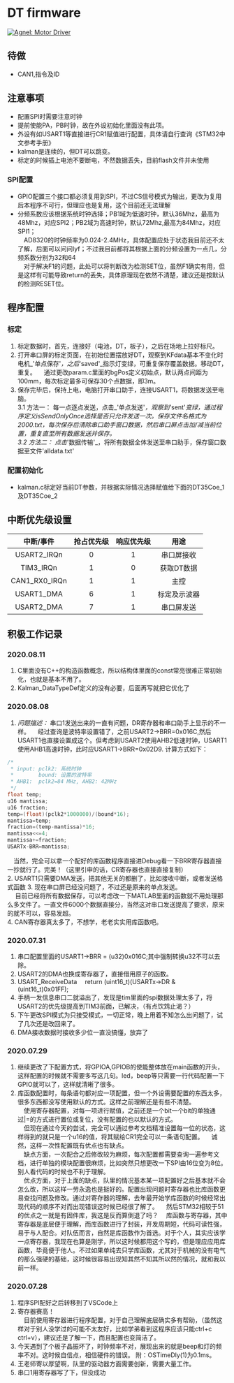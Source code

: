 # DT firmware

[![Agnel: Motor Driver](https://img.shields.io/badge/Agnel-DT%20project-blue)](http://www.github.com/Agnel-Wang/DTProj)

## 待做

+ CAN1,指令及ID

## 注意事项

+ 配置SPI时需要注意时钟
+ 提前使能PA，PB时钟，故在外设初始化里面没有此项。
+ 外设有如USART1等直接进行CR1赋值进行配置，具体请自行查询《STM32中文参考手册》
+ kalman是连续的，但DT可以跳变。
+ 标定的时候插上电池不要断电，不然数据丢失，目前flash文件并未使用

### SPI配置

+ GPIO配置三个接口都必须复用到SPI，不过CS信号模式为输出，更改为复用后本程序不可行，但理应也是复用，这个目前还无法理解
+ 分频系数应该根据系统时钟选择；PB1域为低速时钟，默认36Mhz，最高为48Mhz，对应SPI2；PB2域为高速时钟，默认72Mhz,最高为84Mhz，对应SPI1；  
&emsp;AD8320的时钟频率为0.024-2.4MHz，具体配置应处于状态我目前还不太了解，后面可以问问lyf；不过我目前都将其根据上面的分频设置为一点几，分频系数分别为32和64  
&emsp;对于解决F1的问题，此处可以将判断改为检测SET位，虽然F1确实有用，但是这样有可能导致return的丢失，具体原理现在依然不清楚，建议还是按默认的检测RESET位。  
  
## 程序配置

### 标定

1. 标定数据时，首先，连接好（电池，DT，板子），之后在场地上拉好标尺。
2. 打开串口屏的标定页面，在初始位置摆放好DT，观察到KFdata基本不变化时电机_'单点保存'_，之后_'saved'_指示灯变绿，可重复保存覆盖数据。移动DT，重复。
&emsp;通过更改param.c里面的bgPos定义初始点，默认两点间距为100mm，每次标定最多可保存30个点数据，即3m。
3. 保存完毕后，保持上电，电脑打开串口助手，连接USART1，将数据发送至电脑。  
   3.1 方法一： 每一点逐点发送，点击_'单点发送'_，观察到_'sent'_变绿，通过程序定义isSendOnlyOnce选择是否只允许发送一次。保存文件名格式为2000.txt，每次保存后清除串口助手窗口数据，然后串口屏点击加/减当前位置，重复直至所有数据发送并保存。  
   3.2 方法二： 点击_'数据传输'_，将所有数据全体发送至串口助手，保存窗口数据至文件'alldata.txt'

### 配置初始化

+ kalman.c标定好当前DT参数，并根据实际情况选择赋值给下面的DT35Coe_1及DT35Coe_2

## 中断优先级设置

|中断/事件|抢占优先级|响应优先级|用途|
|:-:|:-:|:-:|:-:|
|USART2_IRQn|0|1|串口屏接收|
|TIM3_IRQn|1|0|获取DT数据|
|CAN1_RX0_IRQn|1|1|主控|
|USART1_DMA|6|1|标定及示波器|
|USART2_DMA|7|1|串口屏发送|

## 积极工作记录

### 2020.08.11

1. C里面没有C++的构造函数概念，所以结构体里面的const常亮很难正常初始化，也就是基本不用了。
2. Kalman_DataTypeDef定义的没有必要，后面再写就把它优化了

### 2020.08.08

1. _问题描述：_ 串口1发送出来的一直有问题，DR寄存器和串口助手上显示的不一样。
&emsp;经过查询是波特率设置错了，之前USART2->BRR=0x016C,然后USART1也直接设置成这个。但考虑到USART2使用AHB2低速时钟，USART1使用AHB1高速时钟，此时应USART1->BRR=0x02D9. 计算方式如下：  

```C
/*
 * input: pclk2: 系统时钟
 *        bound: 设置的波特率
 * AHB1:  pclk2=84 MHz, AHB2: 42MHz
 */
float temp;
u16 mantissa;
u16 fraction;
temp=(float)(pclk2*1000000)/(bound*16);
mantissa=temp;
fraction=(temp-mantissa)*16;
mantissa<<=4;
mantissa+=fraction;
USARTx-BRR=mantissa;
```

&emsp;当然，完全可以拿一个配好的库函数程序直接进Debug看一下BRR寄存器直接一抄就行了。完美！（这里引申的话，CR寄存器也直接直接复制）  
2. USART1只需要DMA发送，把其他无关的都删了，比如接收中断，或者发送格式函数
3. 现在串口屏已经没问题了，不过还是原来的单点发送。  
&emsp;  目前已经将所有数据保存，可以考虑改一下MATLAB里面的函数就不用处理那么多文件了。一直文件6000个数据直接分，当然这对串口发送提高了要求，原来的就不可以，容易发超。  
4. CAN寄存器真太多了，不想学，老老实实用库函数吧。

### 2020.07.31

1. 串口配置里面的USART1->BRR = (u32)0x016C;其中强制转换u32不可以去除。
2. USART2的DMA也换成寄存器了，直接借用原子的函数。
3. USART_ReceiveData &emsp;return (uint16_t)(USARTx->DR & (uint16_t)0x01FF);
4. 手柄一发信息串口二就溢出了，发现是tim里面的spi数据处理太多了，将USART2的优先级提高到TIM3前面，已解决，（有点饮鸩止渴？）
5. 下午更改SPI模式为只接受模式，一切正常，晚上用着不知怎么出问题了，试了几次还是改回来了。
6. DMA接收数据时接收多少位一直没搞懂，放弃了

### 2020.07.29

1. 继续更改了下配置方式，将GPIOA,GPIOB的使能整体放在main函数的开头，这样配置的时候就不需要多写这几句。led，beep等只需要一行代码配置一下GPIO就可以了，这样就清晰了很多。
2. 库函数配置时，每条语句都对应一项配置，但一个外设需要配置的东西太多，很多东西都没写使用默认的方式。这样之前理解还是有些不清楚。  
&emsp;使用寄存器配置，对每一项进行赋值，之前还是一个bit一个bit的单独通过|=的方式进行置位或复位，没有配置的也以默认的方式。  
&emsp;但现在通过今天的尝试，完全可以通过参考文档精准设置每一位的状态，这样得到的就只是一个u16的值，将其赋给CR1完全可以一条语句配置。
&emsp;诚然，这样一次性配置既有优点也有缺点。  
&emsp;缺点方面，一次配合之后修改较为麻烦，每次配置都需要查询一遍参考文档，进行单独的模块配置很麻烦，比如突然只想更改一下SPI由16位变为8位。别人看代码的时候也不利于理解。  
&emsp;优点方面，对于上面的缺点，队里的情况基本某一项配置好之后基本就不会怎么改，所以这样一劳永逸也是挺好的。配置出现问题时寄存器也比库函数更易查找问题及修改。通过对寄存器的理解，去年最开始学库函数的时候经常出现代码的顺序不对而出现错误这时候已经很了解了。
&emsp;然后STM32相较于51的优点之一就是有固件库，我这是反而算倒退了吗？
&emsp;库函数与寄存器，其中寄存器是底层便于理解，而库函数进行了封装，开发周期短，代码可读性强，易于与人配合。对队伍而言，自然是库函数作为首选。对于个人，其实应该学一点寄存器，我现在也算是刚学，所以这时候都用这个写的，但是理应应用库函数，毕竟便于他人。不过如果单纯去只学库函数，尤其对于机械的没有电气的那么强硬的基础，这时候很容易出现知其然不知其所以然的情况，就和我以前一样。

### 2020.07.28

1. 程序SPI配好之后转移到了VSCode上  
2. 寄存器赛高！  
&emsp;目前使用寄存器进行程序配置，对于自己理解底层确实多有帮助，（虽然这样对于别人没学过的可能不太友好，比如学弟看到这程序应该只能ctrl+c ctrl+v），建议还是了解一下，而且配置也变简洁了。
3. 今天遇到了个板子晶振坏了，时钟频率不对，展现出来的就是beep和灯的频率不对。这时候自信点，相信硬件的错误。
   附：OSTimeDly(1)为0.1ms。  
4. 王老师寄以厚望啊，队里的驱动器方面需要创新，需要大量工作。
5. 串口1用寄存器写了下，但没成功
